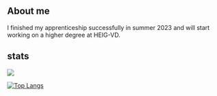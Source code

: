 ## About me
I finished my apprenticeship successfully in summer 2023 and will start working on a higher degree at HEIG-VD.

## stats

<picture>
  <source
    srcset="https://github-readme-stats.vercel.app/api?username=mondotosz&show_icons=true&theme=dark"
    media="(prefers-color-scheme: dark)"
  />
  <source
    srcset="https://github-readme-stats.vercel.app/api?username=anuraghazra&show_icons=true"
    media="(prefers-color-scheme: light), (prefers-color-scheme: no-preference)"
  />
  <img src="https://github-readme-stats.vercel.app/api?username=mondotosz&show_icons=true" />
</picture>

[![Top Langs](https://github-readme-stats.vercel.app/api/top-langs/?username=mondotosz)](https://github.com/anuraghazra/github-readme-stats)
